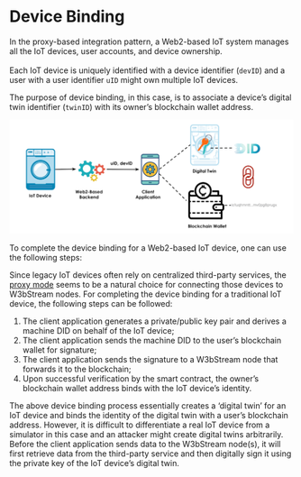 # Device Binding

In the proxy-based integration pattern, a Web2-based IoT system manages all the IoT devices, user accounts, and device ownership. \
\
Each IoT device is uniquely identified with a device identifier (`devID`) and a user with a user identifier `uID` might own multiple IoT devices.&#x20;

The purpose of device binding, in this case, is to associate a device’s digital twin identifier (`twinID`) with its owner’s blockchain wallet address.

![ Device Binding for Web2-based IoT Devices](<../../.gitbook/assets/Screen Shot 2022-06-20 at 1.09.36 PM.png>)

To complete the device binding for a Web2-based IoT device, one can use the following steps:

Since legacy IoT devices often rely on centralized third-party services, the [proxy mode](proxy-based-pattern.md) seems to be a natural choice for connecting those devices to W3bStream nodes. For completing the device binding for a traditional IoT device, the following steps can be followed:

1. The client application generates a private/public key pair and derives a machine DID on behalf of the IoT device;
2. The client application sends the machine DID to the user’s blockchain wallet for signature;
3. The client application sends the signature to a W3bStream node that forwards it to the blockchain;
4. Upon successful verification by the smart contract, the owner’s blockchain wallet address binds with the IoT device’s identity.

The above device binding process essentially creates a ‘digital twin’ for an IoT device and binds the identity of the digital twin with a user’s blockchain address. However, it is difficult to differentiate a real IoT device from a simulator in this case and an attacker might create digital twins arbitrarily. Before the client application sends data to the W3bStream node(s), it will first retrieve data from the third-party service and then digitally sign it using the private key of the IoT device’s digital twin.
